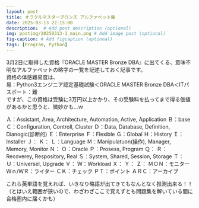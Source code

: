```yaml
---
layout: post
title: オラクルマスターブロンズ アルファベット集
date: 2025-03-13 22:15:00
description:  # Add post description (optional)
img: postimg/20250313-1_main.png # Add image post (optional)
fig-caption: # Add figcaption (optional)
tags: [Program, Python]
---
```

3月2日に取得した資格『ORACLE MASTER Bronze DBA』に出てくる、意味不明なアルファベットの略字の一覧を記述しておく記事です。<br>
資格の体感難易度は、<br>
易：Python3エンジニア認定基礎試験＜ORACLE MASTER Bronze DBA＜ITパスポート：難<br>
ですが、この資格は受験に3万円以上かかり、その受験料を払ってまで得る価値があるかと思うと、微妙かも…ｗ

Ａ：Assistant, Area, Architecture, Automation, Active, Application
Ｂ：base
Ｃ：Configuration, Controll, Cluster
Ｄ：Data, Database, Definition, Dianogic(診断的)
Ｅ：Enterprise
Ｆ：Flexible
Ｇ：Global
Ｈ：History
Ｉ：Installer
Ｊ：
Ｋ：
Ｌ：Language
Ｍ：Manipulatuon(操作), Manager, Memory, Monitor
Ｎ：
Ｏ：Oracle
Ｐ：Prosess, Program
Ｑ：
Ｒ：Recoverey, Respository, Real
Ｓ：System, Shared, Session, Storage
Ｔ：
Ｕ：Universel, Upgrade
Ｖ：
Ｗ：Workload
Ｘ：
Ｙ：
Ｚ：
ＭＯＮ：モニター
Ｗｎ/ＷＲ：ライター
ＣＫ：チェック
ＰＴ：ポイント
ＡＲＣ：アーカイブ

これら英単語を覚えれば、いきなり略語が出てきてもなんとなく推測出来る！！<br>
（とはいえ範囲が狭いので、わざわざここで覚えずとも問題集を解いている間に合格圏内に届くかも）